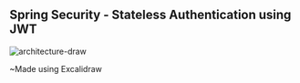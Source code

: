 ## Spring Security - Stateless Authentication using JWT
![architecture-draw](https://github.com/user-attachments/assets/2b4f31d2-03d5-4cfa-a042-6fb847860528)


~Made using Excalidraw
